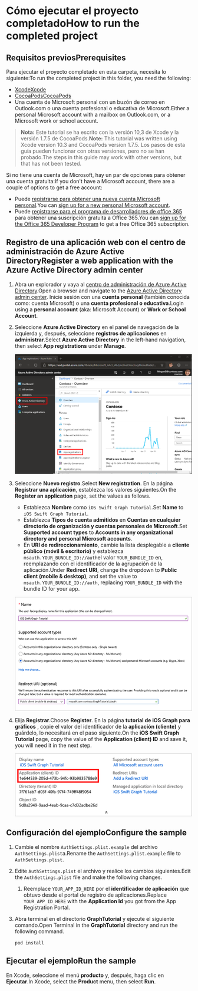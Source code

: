 # <a name="how-to-run-the-completed-project"></a><span data-ttu-id="01796-101">Cómo ejecutar el proyecto completado</span><span class="sxs-lookup"><span data-stu-id="01796-101">How to run the completed project</span></span>

## <a name="prerequisites"></a><span data-ttu-id="01796-102">Requisitos previos</span><span class="sxs-lookup"><span data-stu-id="01796-102">Prerequisites</span></span>

<span data-ttu-id="01796-103">Para ejecutar el proyecto completado en esta carpeta, necesita lo siguiente:</span><span class="sxs-lookup"><span data-stu-id="01796-103">To run the completed project in this folder, you need the following:</span></span>

- [<span data-ttu-id="01796-104">Xcode</span><span class="sxs-lookup"><span data-stu-id="01796-104">Xcode</span></span>](https://developer.apple.com/xcode/)
- [<span data-ttu-id="01796-105">CocoaPods</span><span class="sxs-lookup"><span data-stu-id="01796-105">CocoaPods</span></span>](https://cocoapods.org)
- <span data-ttu-id="01796-106">Una cuenta de Microsoft personal con un buzón de correo en Outlook.com o una cuenta profesional o educativa de Microsoft.</span><span class="sxs-lookup"><span data-stu-id="01796-106">Either a personal Microsoft account with a mailbox on Outlook.com, or a Microsoft work or school account.</span></span>

> <span data-ttu-id="01796-107">**Nota:** Este tutorial se ha escrito con la versión 10,3 de Xcode y la versión 1.7.5 de CocoaPods.</span><span class="sxs-lookup"><span data-stu-id="01796-107">**Note:** This tutorial was written using Xcode version 10.3 and CocoaPods version 1.7.5.</span></span> <span data-ttu-id="01796-108">Los pasos de esta guía pueden funcionar con otras versiones, pero no se han probado.</span><span class="sxs-lookup"><span data-stu-id="01796-108">The steps in this guide may work with other versions, but that has not been tested.</span></span>

<span data-ttu-id="01796-109">Si no tiene una cuenta de Microsoft, hay un par de opciones para obtener una cuenta gratuita:</span><span class="sxs-lookup"><span data-stu-id="01796-109">If you don't have a Microsoft account, there are a couple of options to get a free account:</span></span>

- <span data-ttu-id="01796-110">Puede [registrarse para obtener una nueva cuenta Microsoft personal](https://signup.live.com/signup?wa=wsignin1.0&rpsnv=12&ct=1454618383&rver=6.4.6456.0&wp=MBI_SSL_SHARED&wreply=https://mail.live.com/default.aspx&id=64855&cbcxt=mai&bk=1454618383&uiflavor=web&uaid=b213a65b4fdc484382b6622b3ecaa547&mkt=E-US&lc=1033&lic=1).</span><span class="sxs-lookup"><span data-stu-id="01796-110">You can [sign up for a new personal Microsoft account](https://signup.live.com/signup?wa=wsignin1.0&rpsnv=12&ct=1454618383&rver=6.4.6456.0&wp=MBI_SSL_SHARED&wreply=https://mail.live.com/default.aspx&id=64855&cbcxt=mai&bk=1454618383&uiflavor=web&uaid=b213a65b4fdc484382b6622b3ecaa547&mkt=E-US&lc=1033&lic=1).</span></span>
- <span data-ttu-id="01796-111">Puede [registrarse para el programa de desarrolladores de office 365](https://developer.microsoft.com/office/dev-program) para obtener una suscripción gratuita a Office 365.</span><span class="sxs-lookup"><span data-stu-id="01796-111">You can [sign up for the Office 365 Developer Program](https://developer.microsoft.com/office/dev-program) to get a free Office 365 subscription.</span></span>

## <a name="register-a-web-application-with-the-azure-active-directory-admin-center"></a><span data-ttu-id="01796-112">Registro de una aplicación web con el centro de administración de Azure Active Directory</span><span class="sxs-lookup"><span data-stu-id="01796-112">Register a web application with the Azure Active Directory admin center</span></span>

1. <span data-ttu-id="01796-113">Abra un explorador y vaya al [centro de administración de Azure Active Directory](https://aad.portal.azure.com).</span><span class="sxs-lookup"><span data-stu-id="01796-113">Open a browser and navigate to the [Azure Active Directory admin center](https://aad.portal.azure.com).</span></span> <span data-ttu-id="01796-114">Inicie sesión con una **cuenta personal** (también conocida como: cuenta Microsoft) o una **cuenta profesional o educativa**.</span><span class="sxs-lookup"><span data-stu-id="01796-114">Login using a **personal account** (aka: Microsoft Account) or **Work or School Account**.</span></span>

1. <span data-ttu-id="01796-115">Seleccione **Azure Active Directory** en el panel de navegación de la izquierda y, después, seleccione **registros de aplicaciones** en **administrar**.</span><span class="sxs-lookup"><span data-stu-id="01796-115">Select **Azure Active Directory** in the left-hand navigation, then select **App registrations** under **Manage**.</span></span>

    ![<span data-ttu-id="01796-116">Una captura de pantalla de los registros de la aplicación</span><span class="sxs-lookup"><span data-stu-id="01796-116">A screenshot of the App registrations</span></span> ](/tutorial/images/aad-portal-app-registrations.png)

1. <span data-ttu-id="01796-117">Seleccione **Nuevo registro**.</span><span class="sxs-lookup"><span data-stu-id="01796-117">Select **New registration**.</span></span> <span data-ttu-id="01796-118">En la página **Registrar una aplicación**, establezca los valores siguientes.</span><span class="sxs-lookup"><span data-stu-id="01796-118">On the **Register an application** page, set the values as follows.</span></span>

    - <span data-ttu-id="01796-119">Establezca **Nombre** como `iOS Swift Graph Tutorial`.</span><span class="sxs-lookup"><span data-stu-id="01796-119">Set **Name** to `iOS Swift Graph Tutorial`.</span></span>
    - <span data-ttu-id="01796-120">Establezca **Tipos de cuenta admitidos** en **Cuentas en cualquier directorio de organización y cuentas personales de Microsoft**.</span><span class="sxs-lookup"><span data-stu-id="01796-120">Set **Supported account types** to **Accounts in any organizational directory and personal Microsoft accounts**.</span></span>
    - <span data-ttu-id="01796-121">En **URI de redireccionamiento**, cambie la lista desplegable a **cliente público (móvil & escritorio)** y establezca `msauth.YOUR_BUNDLE_ID://auth`el valor `YOUR_BUNDLE_ID` en, reemplazando con el identificador de la agrupación de la aplicación.</span><span class="sxs-lookup"><span data-stu-id="01796-121">Under **Redirect URI**, change the dropdown to **Public client (mobile & desktop)**, and set the value to `msauth.YOUR_BUNDLE_ID://auth`, replacing `YOUR_BUNDLE_ID` with the bundle ID for your app.</span></span>

    ![Captura de pantalla de la página registrar una aplicación](/tutorial/images/aad-register-an-app.png)

1. <span data-ttu-id="01796-123">Elija **Registrar**.</span><span class="sxs-lookup"><span data-stu-id="01796-123">Choose **Register**.</span></span> <span data-ttu-id="01796-124">En la página **tutorial de iOS Graph para gráficos** , copie el valor del identificador de la **aplicación (cliente)** y guárdelo, lo necesitará en el paso siguiente.</span><span class="sxs-lookup"><span data-stu-id="01796-124">On the **iOS Swift Graph Tutorial** page, copy the value of the **Application (client) ID** and save it, you will need it in the next step.</span></span>

    ![Captura de pantalla del identificador de la aplicación del nuevo registro de la aplicación](/tutorial/images/aad-application-id.png)

## <a name="configure-the-sample"></a><span data-ttu-id="01796-126">Configuración del ejemplo</span><span class="sxs-lookup"><span data-stu-id="01796-126">Configure the sample</span></span>

1. <span data-ttu-id="01796-127">Cambie el nombre `AuthSettings.plist.example` del archivo `AuthSettings.plist`a.</span><span class="sxs-lookup"><span data-stu-id="01796-127">Rename the `AuthSettings.plist.example` file to `AuthSettings.plist`.</span></span>
1. <span data-ttu-id="01796-128">Edite `AuthSettings.plist` el archivo y realice los cambios siguientes.</span><span class="sxs-lookup"><span data-stu-id="01796-128">Edit the `AuthSettings.plist` file and make the following changes.</span></span>
    1. <span data-ttu-id="01796-129">Reemplace `YOUR_APP_ID_HERE` por el **identificador de aplicación** que obtuvo desde el portal de registro de aplicaciones.</span><span class="sxs-lookup"><span data-stu-id="01796-129">Replace `YOUR_APP_ID_HERE` with the **Application Id** you got from the App Registration Portal.</span></span>
1. <span data-ttu-id="01796-130">Abra terminal en el directorio **GraphTutorial** y ejecute el siguiente comando.</span><span class="sxs-lookup"><span data-stu-id="01796-130">Open Terminal in the **GraphTutorial** directory and run the following command.</span></span>

    ```Shell
    pod install
    ```

## <a name="run-the-sample"></a><span data-ttu-id="01796-131">Ejecutar el ejemplo</span><span class="sxs-lookup"><span data-stu-id="01796-131">Run the sample</span></span>

<span data-ttu-id="01796-132">En Xcode, seleccione el menú **producto** y, después, haga clic en **Ejecutar**.</span><span class="sxs-lookup"><span data-stu-id="01796-132">In Xcode, select the **Product** menu, then select **Run**.</span></span>
